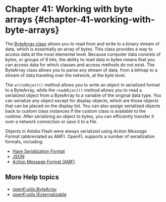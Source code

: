 # Chapter 41: Working with byte arrays {#chapter-41-working-with-byte-arrays}

The [ByteArray class](https://api.openfl.org/openfl/utils/ByteArray.html) allows
you to read from and write to a binary stream of data, which is essentially an
array of bytes. This class provides a way to access data at the most elemental
level. Because computer data consists of bytes, or groups of 8 bits, the ability
to read data in bytes means that you can access data for which classes and
access methods do not exist. The ByteArray class allows you to parse any stream
of data, from a bitmap to a stream of data traveling over the network, at the
byte level.

The `writeObject()` method allows you to write an object in serialized format to
a ByteArray, while the `readObject()` method allows you to read a serialized
object from a ByteArray to a variable of the original data type. You can
serialize any object except for display objects, which are those objects that
can be placed on the display list. You can also assign serialized objects back
to custom class instances if the custom class is available to the runtime. After
serializing an object to bytes, you can efficiently transfer it over a network
connection or save it to a file.

Objects in Adobe Flash were always serialized using _Action Message Format_
(abbreviated as AMF). OpenFL supports a number of serialization formats,
including:

- [Haxe Serialization Format](https://haxe.org/manual/std-serialization.html)
- [JSON](https://en.wikipedia.org/wiki/JSON)
- [Action Message Format (AMF)](https://en.wikipedia.org/wiki/Action_Message_Format)

## More Help topics

- [openfl.utils.ByteArray](https://api.openfl.org/openfl/utils/ByteArray.html)
- [openfl.utils.IExternalizable](https://api.openfl.org/openfl/utils/IExternalizable.html)
